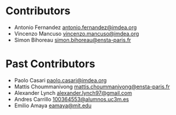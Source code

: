 # Contributors

 * Antonio Fernandez <antonio.fernandez@imdea.org>
 * Vincenzo Mancuso <vincenzo.mancuso@imdea.org>
 * Simon Bihoreau <simon.bihoreau@ensta-paris.fr>

# Past Contributors

 * Paolo Casari <paolo.casari@imdea.org>
 * Mattis Choummanivong <mattis.choummanivong@ensta-paris.fr>
 * Alexander Lynch <alexander.lynch97@gmail.com>
 * Andres Carrillo <100364553@alumnos.uc3m.es>
 * Emilio Amaya <eamaya@mit.edu>


